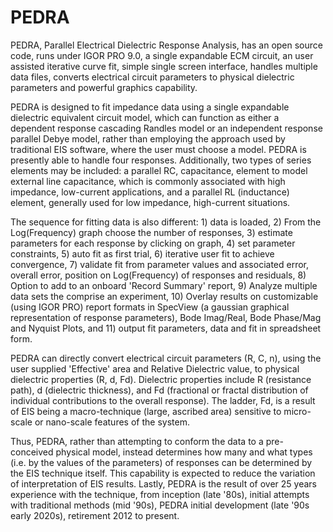 # PEDRA
PEDRA, Parallel Electrical Dielectric Response Analysis, has an open source code, runs under IGOR PRO 9.0, a single expandable ECM circuit, an user assisted iterative curve fit, simple single screen interface, handles multiple data files, converts electrical circuit parameters to physical dielectric parameters and powerful graphics capability.

PEDRA is designed to fit impedance data using a single expandable dielectric equivalent circuit model, which can function as either a dependent response cascading Randles model or an independent response parallel Debye model, rather than employing the approach used by traditional EIS software, where the user must choose a model.  PEDRA is presently able to handle four responses.  Additionally, two types of series elements may be included: a parallel RC, capacitance, element to model external line capacitance, which is commonly associated with high impedance, low-current applications, and a parallel RL (inductance) element, generally used for low impedance, high-current situations.

The sequence for fitting data is also different: 1) data is loaded, 2) From the Log(Frequency) graph choose the number of responses, 3) estimate parameters for each response by clicking on graph, 4) set parameter constraints, 5) auto fit as first trial, 6) iterative user fit to achieve convergence, 7) validate fit from parameter values and associated error, overall error, position on Log(Frequency) of responses and residuals, 8) Option to add to an onboard 'Record Summary' report, 9) Analyze multiple data sets the comprise an experiment, 10) Overlay results on customizable (using IGOR PRO) report formats in SpecView (a gaussian graphical representation of response parameters), Bode Imag/Real, Bode Phase/Mag and Nyquist Plots, and 11) output fit parameters, data and fit in spreadsheet form.

PEDRA can directly convert electrical circuit parameters (R, C, n), using the user supplied 'Effective' area and Relative Dielectric value, to physical dielectric properties (R, d, Fd). Dielectric properties include R (resistance path), d (dielectric thickness), and Fd (fractional or fractal distribution of individual contributions to the overall response).  The ladder, Fd, is a result of EIS being a macro-technique (large, ascribed area) sensitive to micro-scale or nano-scale features of the system.

Thus, PEDRA, rather than attempting to conform the data to a pre-conceived physical model, instead determines how many and what types (i.e. by the values of the parameters) of responses can be determined by the EIS technique itself. This capability is expected to reduce the variation of interpretation of EIS results. Lastly, PEDRA is the result of over 25 years experience with the technique, from inception (late '80s), initial attempts with traditional methods (mid '90s), PEDRA initial development (late '90s early 2020s), retirement 2012 to present.
